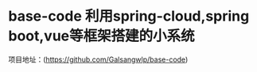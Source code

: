 # base-code 利用spring-cloud,spring boot,vue等框架搭建的小系统

项目地址：(https://github.com/Galsangwlp/base-code)
